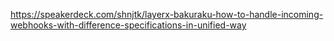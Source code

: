 https://speakerdeck.com/shnjtk/layerx-bakuraku-how-to-handle-incoming-webhooks-with-difference-specifications-in-unified-way


